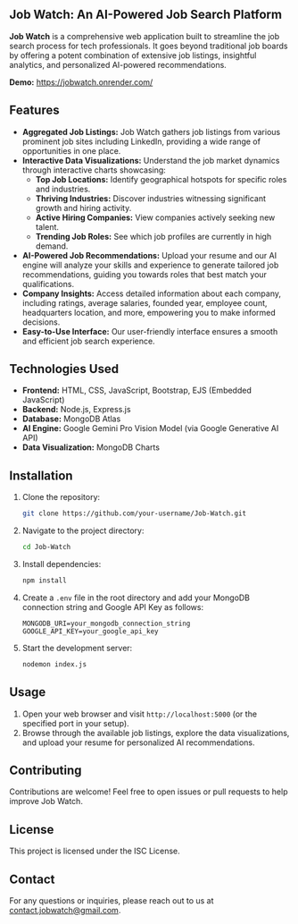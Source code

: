 ## Job Watch: An AI-Powered Job Search Platform

**Job Watch** is a comprehensive web application built to streamline the job search process for tech professionals. It goes beyond traditional job boards by offering a potent combination of extensive job listings, insightful analytics, and personalized AI-powered recommendations.

**Demo:** https://jobwatch.onrender.com/

## Features

* **Aggregated Job Listings:** Job Watch gathers job listings from various prominent job sites including LinkedIn, providing a wide range of opportunities in one place.
* **Interactive Data Visualizations:** Understand the job market dynamics through interactive charts showcasing:
    * **Top Job Locations:** Identify geographical hotspots for specific roles and industries.
    * **Thriving Industries:** Discover industries witnessing significant growth and hiring activity.
    * **Active Hiring Companies:** View companies actively seeking new talent.
    * **Trending Job Roles:** See which job profiles are currently in high demand.
* **AI-Powered Job Recommendations:** Upload your resume and our AI engine will analyze your skills and experience to generate tailored job recommendations, guiding you towards roles that best match your qualifications.
* **Company Insights:** Access detailed information about each company, including ratings, average salaries, founded year, employee count, headquarters location, and more, empowering you to make informed decisions.
* **Easy-to-Use Interface:** Our user-friendly interface ensures a smooth and efficient job search experience.

## Technologies Used

* **Frontend:** HTML, CSS, JavaScript, Bootstrap, EJS (Embedded JavaScript)
* **Backend:** Node.js, Express.js
* **Database:** MongoDB Atlas
* **AI Engine:** Google Gemini Pro Vision Model (via Google Generative AI API)
* **Data Visualization:** MongoDB Charts

## Installation

1. Clone the repository: 
   ```bash
   git clone https://github.com/your-username/Job-Watch.git 
   ```
2. Navigate to the project directory: 
   ```bash
   cd Job-Watch
   ```
3. Install dependencies: 
   ```bash
   npm install
   ```
4. Create a `.env` file in the root directory and add your MongoDB connection string and Google API Key as follows:

   ```
   MONGODB_URI=your_mongodb_connection_string
   GOOGLE_API_KEY=your_google_api_key
   ```

5. Start the development server: 
   ```bash
   nodemon index.js 
   ```

## Usage

1. Open your web browser and visit `http://localhost:5000` (or the specified port in your setup).
2. Browse through the available job listings, explore the data visualizations, and upload your resume for personalized AI recommendations.

## Contributing

Contributions are welcome! Feel free to open issues or pull requests to help improve Job Watch.

## License

This project is licensed under the ISC License.

## Contact

For any questions or inquiries, please reach out to us at contact.jobwatch@gmail.com. 
